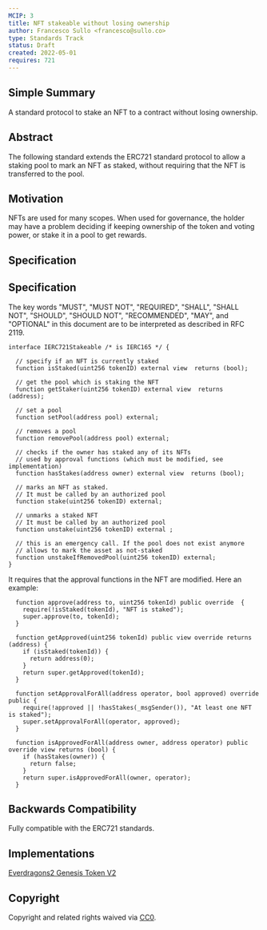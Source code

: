 ```yaml
---
MCIP: 3
title: NFT stakeable without losing ownership
author: Francesco Sullo <francesco@sullo.co>
type: Standards Track
status: Draft
created: 2022-05-01
requires: 721
---
```


[comment]: <> (Discussion at https://github.com/ndujaLabs/MCIPs/issues/5)

## Simple Summary

A standard protocol to stake an NFT to a contract without losing ownership.

## Abstract

The following standard extends the ERC721 standard protocol to allow a staking pool to mark an NFT as staked, without requiring that the NFT is transferred to the pool.

## Motivation

NFTs are used for many scopes. When used for governance, the holder may have a problem deciding if keeping ownership of the token and voting power, or stake it in a pool to get rewards.

## Specification

## Specification

The key words "MUST", "MUST NOT", "REQUIRED", "SHALL", "SHALL NOT", "SHOULD", "SHOULD NOT", "RECOMMENDED", "MAY", and "OPTIONAL" in this document are to be interpreted as described in RFC 2119.

```solidity
interface IERC721Stakeable /* is IERC165 */ {

  // specify if an NFT is currently staked
  function isStaked(uint256 tokenID) external view  returns (bool);

  // get the pool which is staking the NFT
  function getStaker(uint256 tokenID) external view  returns (address);

  // set a pool
  function setPool(address pool) external;

  // removes a pool
  function removePool(address pool) external;

  // checks if the owner has staked any of its NFTs
  // used by approval functions (which must be modified, see implementation)
  function hasStakes(address owner) external view  returns (bool);

  // marks an NFT as staked.
  // It must be called by an authorized pool
  function stake(uint256 tokenID) external;

  // unmarks a staked NFT
  // It must be called by an authorized pool
  function unstake(uint256 tokenID) external ;

  // this is an emergency call. If the pool does not exist anymore
  // allows to mark the asset as not-staked
  function unstakeIfRemovedPool(uint256 tokenID) external;
}
```

It requires that the approval functions in the NFT are modified. Here an example:

```solidity
  function approve(address to, uint256 tokenId) public override  {
    require(!isStaked(tokenId), "NFT is staked");
    super.approve(to, tokenId);
  }

  function getApproved(uint256 tokenId) public view override returns (address) {
    if (isStaked(tokenId)) {
      return address(0);
    }
    return super.getApproved(tokenId);
  }

  function setApprovalForAll(address operator, bool approved) override public {
    require(!approved || !hasStakes(_msgSender()), "At least one NFT is staked");
    super.setApprovalForAll(operator, approved);
  }

  function isApprovedForAll(address owner, address operator) public override view returns (bool) {
    if (hasStakes(owner)) {
      return false;
    }
    return super.isApprovedForAll(owner, operator);
  }
```


## Backwards Compatibility

Fully compatible with the ERC721 standards.

## Implementations

[Everdragons2 Genesis Token V2](https://github.com/ndujaLabs/everdragons2-core/blob/main/contracts/Everdragons2GenesisV2.sol) 

## Copyright

Copyright and related rights waived via [CC0](https://creativecommons.org/publicdomain/zero/1.0/).
